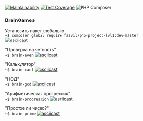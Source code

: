 [![Maintainability](https://api.codeclimate.com/v1/badges/26e5580c9c6c097bb8c4/maintainability)](https://codeclimate.com/github/fazvil/php-project-lvl1/maintainability)
[![Test Coverage](https://api.codeclimate.com/v1/badges/26e5580c9c6c097bb8c4/test_coverage)](https://codeclimate.com/github/fazvil/php-project-lvl1/test_coverage)
![PHP Composer](https://github.com/fazvil/php-project-lvl1/workflows/PHP%20Composer/badge.svg)

### **BrainGames**

Установить пакет глобально  
`~$ composer global require fazvil/php-project-lvl1:dev-master`
[![asciicast](https://asciinema.org/a/slMpQFxckCsWkZWvmGEJ59hsy.svg)](https://asciinema.org/a/slMpQFxckCsWkZWvmGEJ59hsy)

"Проверка на четность"  
`~$ brain-even`
[![asciicast](https://asciinema.org/a/vn0dRwge4r70jNPQdF2ot5q45.svg)](https://asciinema.org/a/vn0dRwge4r70jNPQdF2ot5q45)

"Калькулятор"  
`~$ brain-cacl`
[![asciicast](https://asciinema.org/a/94HfW96WVlCTSz8HRAelE5GhR.svg)](https://asciinema.org/a/94HfW96WVlCTSz8HRAelE5GhR)

"НОД"  
`~$ brain-gcd`
[![asciicast](https://asciinema.org/a/l07flWIQDfAIle8DTVQlHFbz7.svg)](https://asciinema.org/a/l07flWIQDfAIle8DTVQlHFbz7)

"Арифметическая прогрессия"  
`~$ brain-progression`
[![asciicast](https://asciinema.org/a/t3wJrERciFLAQjHsMgkR1QiDa.svg)](https://asciinema.org/a/t3wJrERciFLAQjHsMgkR1QiDa)

"Простое ли число?"  
`~$ brain-prime`
[![asciicast](https://asciinema.org/a/kc9c1g5yPa5z1oTDP0uOSWx3x.svg)](https://asciinema.org/a/kc9c1g5yPa5z1oTDP0uOSWx3x)